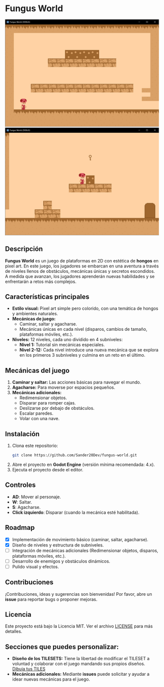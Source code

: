 # Fungus World

![Gameplay ScreenShoot 1](./images/image1.png)
![Gameplay ScreenShoot 2](./images/image2.png)

## Descripción

**Fungus World** es un juego de plataformas en 2D con estética de **hongos** en pixel art. En este juego, los jugadores se embarcan en una aventura a través de niveles llenos de obstáculos, mecánicas únicas y secretos escondidos. A medida que avanzan, los jugadores aprenderán nuevas habilidades y se enfrentarán a retos más complejos.

## Características principales

- **Estilo visual:** Pixel art simple pero colorido, con una temática de hongos y ambientes naturales.
- **Mecánicas de juego:**
  - Caminar, saltar y agacharse.
  - Mecánicas únicas en cada nivel (disparos, cambios de tamaño, plataformas móviles, etc.).
- **Niveles:** 12 niveles, cada uno dividido en 4 subniveles:
  - **Nivel 1:** Tutorial sin mecánicas especiales.
  - **Nivel 2-12:** Cada nivel introduce una nueva mecánica que se explora en los primeros 3 subniveles y culmina en un reto en el último.

## Mecánicas del juego

1. **Caminar y saltar:** Las acciones básicas para navegar el mundo.
2. **Agacharse:** Para moverse por espacios pequeños.
3. **Mecánicas adicionales:**
   - Redimensionar objetos.
   - Disparar para romper cajas.
   - Deslizarse por debajo de obstáculos.
   - Escalar paredes.
   - Volar con una nave.

## Instalación

1. Clona este repositorio:
   ```bash
   git clone https://github.com/Sander20Dev/fungus-world.git
   ```
2. Abre el proyecto en **Godot Engine** (versión mínima recomendada: 4.x).
3. Ejecuta el proyecto desde el editor.

## Controles

- **AD**: Mover al personaje.
- **W**: Saltar.
- **S**: Agacharse.
- **Click izquierdo**: Disparar (cuando la mecánica esté habilitada).

## Roadmap

- [x] Implementación de movimiento básico (caminar, saltar, agacharse).
- [x] Diseño de niveles y estructura de subniveles.
- [ ] Integración de mecánicas adicionales (Redimensionar objetos, disparos, plataformas móviles, etc.).
- [ ] Desarrollo de enemigos y obstáculos dinámicos.
- [ ] Pulido visual y efectos.

## Contribuciones

¡Contribuciones, ideas y sugerencias son bienvenidas! Por favor, abre un **issue** para reportar bugs o proponer mejoras.

## Licencia

Este proyecto está bajo la Licencia MIT. Ver el archivo [LICENSE](LICENSE) para más detalles.

## Secciones que puedes personalizar:

- **Diseño de los TILESETS:** Tiene la libertad de modificar el TILESET a voluntad y colaborar con el juego mandando sus propios diseños. [Dibuja tus TILES](https://tile-set-preference.vercel.app/)
- **Mecánicas adicionales:** Mediante **issues** puede solicitar y ayudar a idear nuevas mecánicas para el juego.
